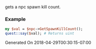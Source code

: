gets a npc spawn kill count.
### Example

```perl
my $val = $npc->GetSpawnKillCount();
quest::say($val); # Returns uint
```


Generated On 2018-04-29T00:30:15-07:00